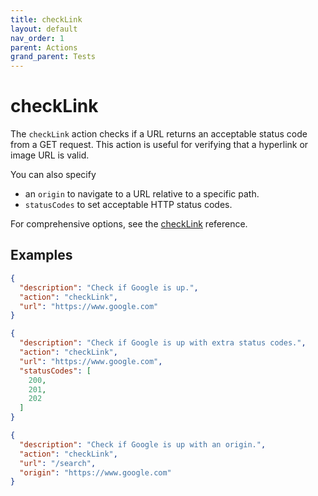 ```yaml
---
title: checkLink
layout: default
nav_order: 1
parent: Actions
grand_parent: Tests
---
```


# checkLink

The `checkLink` action checks if a URL returns an acceptable status code from a GET request. This action is useful for verifying that a hyperlink or image URL is valid.

You can also specify

- an `origin` to navigate to a URL relative to a specific path.
- `statusCodes` to set acceptable HTTP status codes.

For comprehensive options, see the [checkLink](/reference/schemas/checkLink) reference.

## Examples

```json
{
  "description": "Check if Google is up.",   
  "action": "checkLink",
  "url": "https://www.google.com"
}

```

```json
{
  "description": "Check if Google is up with extra status codes.",
  "action": "checkLink",
  "url": "https://www.google.com",
  "statusCodes": [
    200,
    201,
    202
  ]
}
```

```json
{
  "description": "Check if Google is up with an origin.",
  "action": "checkLink",
  "url": "/search",
  "origin": "https://www.google.com"
}
```
